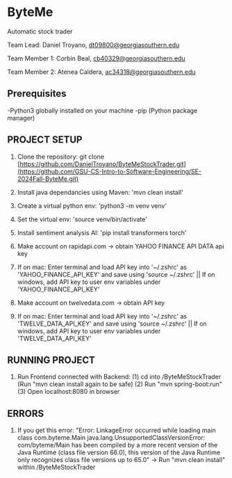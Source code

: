 # ByteMe

Automatic stock trader

Team Lead: Daniel Troyano, dt09800@georgiasouthern.edu

Team Member 1: Corbin Beal, cb40329@georgiasouthern.edu

Team Member 2: Atenea Caldera, ac34318@georgiasouthern.edu

## Prerequisites

-Python3 globally installed on your machine
-pip (Python package manager)

## PROJECT SETUP

1. Clone the repository: git clone [https://github.com/DanielTroyano/ByteMeStockTrader.git](https://github.com/GSU-CS-Intro-to-Software-Engineering/SE-2024Fall-ByteMe.git)

2. Install java dependancies using Maven: 'mvn clean install'

3. Create a virtual python env: 'python3 -m venv venv'

4. Set the virtual env: 'source venv/bin/activate'

5. Install sentiment analysis AI: 'pip install transformers torch'

6. Make account on rapidapi.com -> obtain YAHOO FINANCE API DATA api key

7. If on mac: Enter terminal and load API key into '~/.zshrc' as 'YAHOO_FINANCE_API_KEY' and save using 'source ~/.zshrc' || If on windows, add API key to user env variables under 'YAHOO_FINANCE_API_KEY'

8. Make account on twelvedata.com -> obtain API key

9. If on mac: Enter terminal and load API key into '~/.zshrc' as 'TWELVE_DATA_API_KEY' and save using 'source ~/.zshrc' || If on windows, add API key to user env variables under 'TWELVE_DATA_API_KEY'

## RUNNING PROJECT

1. Run Frontend connected with Backend: (1) cd into /ByteMeStockTrader (Run "mvn clean install again to be safe) (2) Run "mvn spring-boot:run" (3) Open localhost:8080 in browser

## ERRORS

1. If you get this error: "Error: LinkageError occurred while loading main class com.byteme.Main
   java.lang.UnsupportedClassVersionError: com/byteme/Main has been compiled by a more recent version of the Java Runtime (class file version 66.0), this version of the Java Runtime only recognizes class file versions up to 65.0"
   -> Run "mvn clean install" within /ByteMeStockTrader
